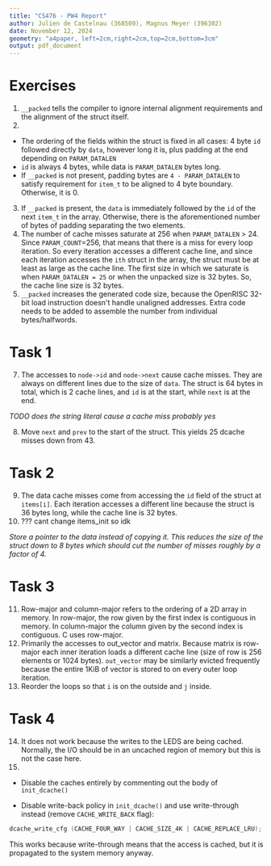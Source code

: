 ```yaml
---
title: "CS476 - PW4 Report"
author: Julien de Castelnau (368509), Magnus Meyer (396302)
date: November 12, 2024
geometry: "a4paper, left=2cm,right=2cm,top=2cm,bottom=3cm"
output: pdf_document
---
```



# Exercises

1. `__packed` tells the compiler to ignore internal alignment requirements and the alignment of the struct itself. 
2. 
- The ordering of the fields within the struct is fixed in all cases: 4 byte `id` followed directly by `data`, however long it is, plus padding at the end depending on `PARAM_DATALEN`
- `id` is always 4 bytes, while data is `PARAM_DATALEN` bytes long.
- If `__packed` is not present, padding bytes are `4 - PARAM_DATALEN` to satisfy requirement for `item_t` to be aligned to 4 byte boundary. Otherwise, it is 0.
3. If `__packed` is present, the `data` is immediately followed by the `id` of the next `item_t` in the array. Otherwise, there is the aforementioned number of bytes of padding separating the two elements.
5. The number of cache misses saturate at 256 when `PARAM_DATALEN` > 24. Since `PARAM_COUNT`=256, that means that there is a miss for every loop iteration. So every iteration accesses a different cache line, and since each iteration accesses the `ith` struct in the array, the struct must be at least as large as the cache line. The first size in which we saturate is when `PARAM_DATALEN = 25` or when the unpacked size is 32 bytes. So, the cache line size is 32 bytes.
6. `__packed` increases the generated code size, because the OpenRISC 32-bit load instruction doesn't handle unaligned addresses. Extra code needs to be added to assemble the number from individual bytes/halfwords.

# Task 1

7. The accesses to `node->id`  and `node->next` cause cache misses. They are always on different lines due to the size of `data`. The struct is 64 bytes in total, which is 2 cache lines, and `id` is at the start, while `next` is at the end.

*TODO does the string literal cause a cache miss probably yes*

8. Move `next` and `prev` to the start of the struct. This yields 25 dcache misses down from 43. 

# Task 2
9. The data cache misses come from accessing the `id` field of the struct at `items[i]`. Each iteration accesses a different line because the struct is 36 bytes long, while the cache line is 32 bytes.
10. ??? cant change items_init so idk 

*Store a pointer to the data instead of copying it. This reduces the size of the struct down to 8 bytes which should cut the number of misses roughly by a factor of 4.*

# Task 3
11. Row-major and column-major refers to the ordering of a 2D array in memory. In row-major, the row given by the first index is contiguous in memory. In column-major the column given by the second index is contiguous. C uses row-major.
12. Primarily the accesses to out_vector and matrix. Because matrix is row-major each inner iteration loads a different cache line (size of row is 256 elements or 1024 bytes). `out_vector` may be similarly evicted frequently because the entire 1KiB of vector is stored to on every outer loop iteration.
13. Reorder the loops so that `i` is on the outside and `j` inside.

# Task 4
14. It does not work because the writes to the LEDS are being cached. Normally, the I/O should be in an uncached region of memory but this is not the case here.
15. 

* Disable the caches entirely by commenting out the body of `init_dcache()`

* Disable write-back policy in `init_dcache()` and use write-through instead (remove `CACHE_WRITE_BACK` flag): 

```c
dcache_write_cfg (CACHE_FOUR_WAY | CACHE_SIZE_4K | CACHE_REPLACE_LRU);
```

This works because write-through means that the access is cached, but it is propagated to the system memory anyway.